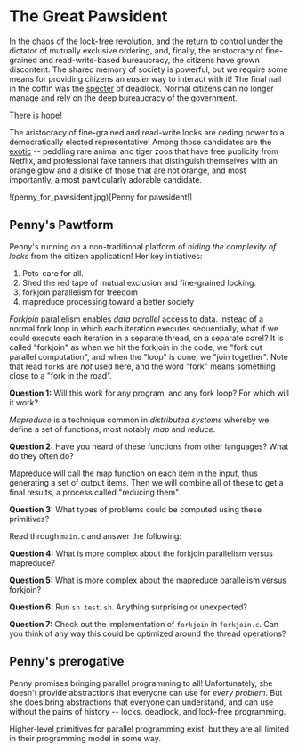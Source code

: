 # The Great Pawsident

In the chaos of the lock-free revolution, and the return to control under the dictator of mutually exclusive ordering, and, finally, the aristocracy of fine-grained and read-write-based bureaucracy, the citizens have grown discontent.
The shared memory of society is powerful, but we require some means for providing citizens an *easier* way to interact with it!
The final nail in the coffin was the [specter](https://en.wikipedia.org/wiki/Spectre_(security_vulnerability)) of deadlock.
Normal citizens can no longer manage and rely on the deep bureaucracy of the government.

There is hope!

The aristocracy of fine-grained and read-write locks are ceding power to a democratically elected representative!
Among those candidates are the [exotic](https://en.wikipedia.org/wiki/Joe_Exotic) -- peddling rare animal and tiger zoos that have free publicity from Netflix, and professional fake tanners that distinguish themselves with an orange glow and a dislike of those that are not orange, and most importantly, a most pawticularly adorable candidate.

!(penny_for_pawsident.jpg)[Penny for pawsident!]

## Penny's Pawtform

Penny's running on a non-traditional platform of *hiding the complexity of locks* from the citizen application!
Her key initiatives:

1. Pets-care for all.
1. Shed the red tape of mutual exclusion and fine-grained locking.
1. forkjoin parallelism for freedom
1. mapreduce processing toward a better society

*Forkjoin* parallelism enables *data parallel* access to data.
Instead of a normal fork loop in which each iteration executes sequentially, what if we could execute each iteration in a separate thread, on a separate core!?
It is called "forkjoin" as when we hit the forkjoin in the code, we "fork out parallel computation", and when the "loop" is done, we "join together".
Note that read `fork`s are *not* used here, and the word "fork" means something close to a "fork in the road".

**Question 1:**
Will this work for any program, and any fork loop?
For which will it work?

*Mapreduce* is a technique common in *distributed systems* whereby we define a set of functions, most notably *map* and *reduce*.

**Question 2:**
Have you heard of these functions from other languages?
What do they often do?

Mapreduce will call the map function on each item in the input, thus generating a set of output items.
Then we will combine all of these to get a final results, a process called "reducing them".

**Question 3:**
What types of problems could be computed using these primitives?

Read through `main.c` and answer the following:

**Question 4:**
What is more complex about the forkjoin parallelism versus mapreduce?

**Question 5:**
What is more complex about the mapreduce parallelism versus forkjoin?

**Question 6:**
Run `sh test.sh`.
Anything surprising or unexpected?

**Question 7:**
Check out the implementation of `forkjoin` in `forkjoin.c`.
Can you think of any way this could be optimized around the thread operations?

## Penny's prerogative

Penny promises bringing parallel programming to all!
Unfortunately, she doesn't provide abstractions that everyone can use for *every problem*.
But she does bring abstractions that everyone can understand, and can use without the pains of history -- locks, deadlock, and lock-free programming.

Higher-level primitives for parallel programming exist, but they are all limited in their programming model in some way.
